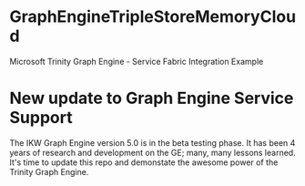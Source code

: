 # GraphEngineTripleStoreMemoryCloud
Microsoft Trinity Graph Engine - Service Fabric Integration Example

# New update to Graph Engine Service Support

The IKW Graph Engine version 5.0 is in the beta testing phase. It has been 4 years of research and development on the GE; many, many lessons learned. It's time to update this repo and demonstate the awesome power of the Trinity Graph Engine.
